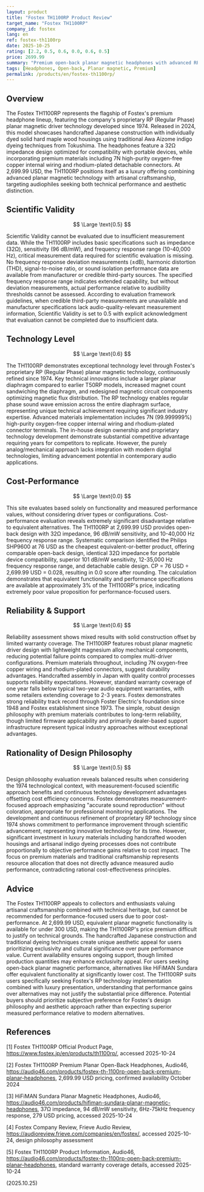 ```yaml
---
layout: product
title: "Fostex TH1100RP Product Review"
target_name: "Fostex TH1100RP"
company_id: fostex
lang: en
ref: fostex-th1100rp
date: 2025-10-25
rating: [2.2, 0.5, 0.6, 0.0, 0.6, 0.5]
price: 2699.99
summary: "Premium open-back planar magnetic headphones with advanced RP technology, featuring handcrafted Japanese construction and luxury materials, but offering poor cost-performance due to high pricing relative to equivalent alternatives."
tags: [Headphones, Open-back, Planar magnetic, Premium]
permalink: /products/en/fostex-th1100rp/
---
```

## Overview

The Fostex TH1100RP represents the flagship of Fostex's premium headphone lineup, featuring the company's proprietary RP (Regular Phase) planar magnetic driver technology developed since 1974. Released in 2024, this model showcases handcrafted Japanese construction with individually dyed solid hard maple wood housings using traditional Awa Aizome indigo dyeing techniques from Tokushima. The headphones feature a 32Ω impedance design optimized for compatibility with portable devices, while incorporating premium materials including 7N high-purity oxygen-free copper internal wiring and rhodium-plated detachable connectors. At 2,699.99 USD, the TH1100RP positions itself as a luxury offering combining advanced planar magnetic technology with artisanal craftsmanship, targeting audiophiles seeking both technical performance and aesthetic distinction.

## Scientific Validity

$$ \Large \text{0.5} $$

Scientific Validity cannot be evaluated due to insufficient measurement data. While the TH1100RP includes basic specifications such as impedance (32Ω), sensitivity (96 dB/mW), and frequency response range (10-40,000 Hz), critical measurement data required for scientific evaluation is missing. No frequency response deviation measurements (±dB), harmonic distortion (THD), signal-to-noise ratio, or sound isolation performance data are available from manufacturer or credible third-party sources. The specified frequency response range indicates extended capability, but without deviation measurements, actual performance relative to audibility thresholds cannot be assessed. According to evaluation framework guidelines, when credible third-party measurements are unavailable and manufacturer specifications lack audio-quality-relevant measurement information, Scientific Validity is set to 0.5 with explicit acknowledgment that evaluation cannot be completed due to insufficient data.

## Technology Level

$$ \Large \text{0.6} $$

The TH1100RP demonstrates exceptional technology level through Fostex's proprietary RP (Regular Phase) planar magnetic technology, continuously refined since 1974. Key technical innovations include a larger planar diaphragm compared to earlier T50RP models, increased magnet count sandwiching the diaphragm, and redesigned magnetic circuit components optimizing magnetic flux distribution. The RP technology enables regular phase sound wave emission across the entire diaphragm surface, representing unique technical achievement requiring significant industry expertise. Advanced materials implementation includes 7N (99.999999%) high-purity oxygen-free copper internal wiring and rhodium-plated connector terminals. The in-house design ownership and proprietary technology development demonstrate substantial competitive advantage requiring years for competitors to replicate. However, the purely analog/mechanical approach lacks integration with modern digital technologies, limiting advancement potential in contemporary audio applications.

## Cost-Performance

$$ \Large \text{0.0} $$

This site evaluates based solely on functionality and measured performance values, without considering driver types or configurations. Cost-performance evaluation reveals extremely significant disadvantage relative to equivalent alternatives. The TH1100RP at 2,699.99 USD provides open-back design with 32Ω impedance, 96 dB/mW sensitivity, and 10-40,000 Hz frequency response range. Systematic comparison identified the Philips SHP9600 at 76 USD as the cheapest equivalent-or-better product, offering comparable open-back design, identical 32Ω impedance for portable device compatibility, superior 101 dB/mW sensitivity, 12-35,000 Hz frequency response range, and detachable cable design. CP = 76 USD ÷ 2,699.99 USD = 0.028, resulting in 0.0 score after rounding. The calculation demonstrates that equivalent functionality and performance specifications are available at approximately 3% of the TH1100RP's price, indicating extremely poor value proposition for performance-focused users.

## Reliability & Support

$$ \Large \text{0.6} $$

Reliability assessment shows mixed results with solid construction offset by limited warranty coverage. The TH1100RP features robust planar magnetic driver design with lightweight magnesium alloy mechanical components, reducing potential failure points compared to complex multi-driver configurations. Premium materials throughout, including 7N oxygen-free copper wiring and rhodium-plated connectors, suggest durability advantages. Handcrafted assembly in Japan with quality control processes supports reliability expectations. However, standard warranty coverage of one year falls below typical two-year audio equipment warranties, with some retailers extending coverage to 2-3 years. Fostex demonstrates strong reliability track record through Foster Electric's foundation since 1948 and Fostex establishment since 1973. The simple, robust design philosophy with premium materials contributes to long-term reliability, though limited firmware applicability and primarily dealer-based support infrastructure represent typical industry approaches without exceptional advantages.

## Rationality of Design Philosophy

$$ \Large \text{0.5} $$

Design philosophy evaluation reveals balanced results when considering the 1974 technological context, with measurement-focused scientific approach benefits and continuous technology development advantages offsetting cost efficiency concerns. Fostex demonstrates measurement-focused approach emphasizing "accurate sound reproduction" without coloration, appropriate for professional monitoring applications. The development and continuous refinement of proprietary RP technology since 1974 shows commitment to performance improvement through scientific advancement, representing innovative technology for its time. However, significant investment in luxury materials including handcrafted wooden housings and artisanal indigo dyeing processes does not contribute proportionally to objective performance gains relative to cost impact. The focus on premium materials and traditional craftsmanship represents resource allocation that does not directly advance measured audio performance, contradicting rational cost-effectiveness principles.

## Advice

The Fostex TH1100RP appeals to collectors and enthusiasts valuing artisanal craftsmanship combined with technical heritage, but cannot be recommended for performance-focused users due to poor cost-performance. At 2,699.99 USD, equivalent planar magnetic functionality is available for under 300 USD, making the TH1100RP's price premium difficult to justify on technical grounds. The handcrafted Japanese construction and traditional dyeing techniques create unique aesthetic appeal for users prioritizing exclusivity and cultural significance over pure performance value. Current availability ensures ongoing support, though limited production quantities may enhance exclusivity appeal. For users seeking open-back planar magnetic performance, alternatives like HiFiMAN Sundara offer equivalent functionality at significantly lower cost. The TH1100RP suits users specifically seeking Fostex's RP technology implementation combined with luxury presentation, understanding that performance gains over alternatives may not justify the substantial price difference. Potential buyers should prioritize subjective preference for Fostex's design philosophy and aesthetic approach rather than expecting superior measured performance relative to modern alternatives.

## References

[1] Fostex TH1100RP Official Product Page, https://www.fostex.jp/en/products/th1100rp/, accessed 2025-10-24

[2] Fostex TH1100RP Premium Planar Open-Back Headphones, Audio46, https://audio46.com/products/fostex-th-1100rp-open-back-premium-planar-headphones, 2,699.99 USD pricing, confirmed availability October 2024

[3] HiFiMAN Sundara Planar Magnetic Headphones, Audio46, https://audio46.com/products/hifiman-sundara-planar-magnetic-headphones, 37Ω impedance, 94 dB/mW sensitivity, 6Hz-75kHz frequency response, 279 USD pricing, accessed 2025-10-24

[4] Fostex Company Review, Frieve Audio Review, https://audioreview.frieve.com/companies/en/fostex/, accessed 2025-10-24, design philosophy assessment

[5] Fostex TH1100RP Product Information, Audio46, https://audio46.com/products/fostex-th-1100rp-open-back-premium-planar-headphones, standard warranty coverage details, accessed 2025-10-24

(2025.10.25)